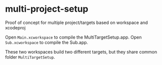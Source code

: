 # multi-project-setup
Proof of concept for multiple project/targets based on workspace and xcodeproj

Open `Main.xcworkspace` to compile the MultiTargetSetup.app.
Open `Sub.xcworkspace` to compile the Sub.app.

These two workspaces build two different targets, but they share common folder `MultiTargetSetup`.
